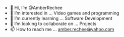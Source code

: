 - 👋 Hi, I’m @AmberRechee
- 👀 I’m interested in ... Video games and programming
- 🌱 I’m currently learning ... Software Development
- 💞️ I’m looking to collaborate on ... Projects
- 📫 How to reach me ... amber.rechee@yahoo.com

<!---
AmberRechee/AmberRechee is a ✨ special ✨ repository because its `README.md` (this file) appears on your GitHub profile.
You can click the Preview link to take a look at your changes.
--->
